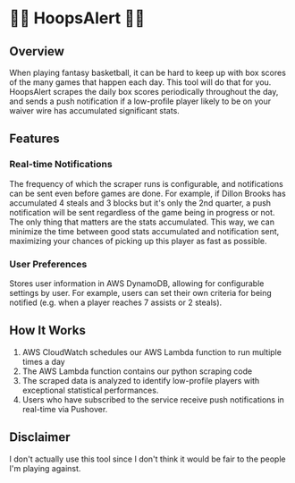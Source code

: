 # 🔔🏀 HoopsAlert 🏀🔔

## Overview

When playing fantasy basketball, it can be hard to keep up with box scores of the many games that happen each day. This tool will do that for you. HoopsAlert scrapes the daily box scores periodically throughout the day, and sends a push notification if a low-profile player likely to be on your waiver wire has accumulated significant stats.
## Features
### Real-time Notifications
The frequency of which the scraper runs is configurable, and notifications can be sent even before games are done. For example, if Dillon Brooks has accumulated 4 steals and 3 blocks but it's only the 2nd quarter, a push notification will be sent regardless of the game being in progress or not. The only thing that matters are the stats accumulated. This way, we can minimize the time between good stats accumulated and notification sent, maximizing your chances of picking up this player as fast as possible.  
### User Preferences
Stores user information in AWS DynamoDB, allowing for configurable settings by user. For example, users can set their own criteria for being notified (e.g. when a player reaches 7 assists or 2 steals).

## How It Works

1. AWS CloudWatch schedules our AWS Lambda function to run multiple times a day
2. The AWS Lambda function contains our python scraping code
3. The scraped data is analyzed to identify low-profile players with exceptional statistical performances.
4. Users who have subscribed to the service receive push notifications in real-time via Pushover.

## Disclaimer

I don't actually use this tool since I don't think it would be fair to the people I'm playing against.